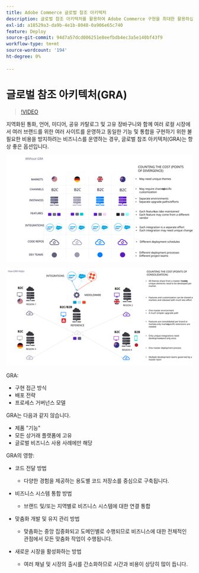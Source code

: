 ```yaml
---
title: Adobe Commerce 글로벌 참조 아키텍처
description: 글로벌 참조 아키텍처를 활용하여 Adobe Commerce 구현을 최대한 활용하십시오.
exl-id: a18529a3-da9b-4e1b-8048-0a906e65c740
feature: Deploy
source-git-commit: 94d7a57dcd006251e8eefbdb4ec3a5e140bf43f9
workflow-type: tm+mt
source-wordcount: '194'
ht-degree: 0%

---
```


# 글로벌 참조 아키텍처(GRA)

>[!VIDEO](https://video.tv.adobe.com/v/3410528/?quality=12&learn=on)

지역화된 통화, 언어, 미디어, 공유 카탈로그 및 고유 장바구니와 함께 여러 로컬 시장에서 여러 브랜드를 위한 여러 사이트를 운영하고 동일한 기능 및 통합을 구현하기 위한 불필요한 비용을 방지하려는 비즈니스를 운영하는 경우, 글로벌 참조 아키텍처(GRA)는 항상 좋은 옵션입니다.

![건축에서 발산의 비용을 설명하는 표](../../assets/playbooks/divergent-architecture.svg)

![아키텍처 통합 비용을 설명하는 표](../../assets/playbooks/consolidated-architecture.svg)

GRA:

- 구현 접근 방식
- 배포 전략
- 프로세스 거버넌스 모델

GRA는 다음과 같지 않습니다.

- 제품 &quot;기능&quot;
- 모든 상거래 플랫폼에 고유
- 글로벌 비즈니스 사용 사례에만 해당

GRA의 영향:

- 코드 전달 방법

   - 다양한 경험을 제공하는 용도별 코드 저장소를 중심으로 구축됩니다.

- 비즈니스 시스템 통합 방법

   - 브랜드 및/또는 지역별로 비즈니스 시스템에 대한 연결 통합

- 맞춤화 개발 및 유지 관리 방법

   - 맞춤화는 중앙 집중화되고 도메인별로 수행되므로 비즈니스에 대한 전체적인 관점에서 모든 맞춤화 작업이 수행됩니다.

- 새로운 시장을 활성화하는 방법

   - 여러 채널 및 시장의 출시를 간소화하므로 시간과 비용이 상당히 많이 듭니다.
